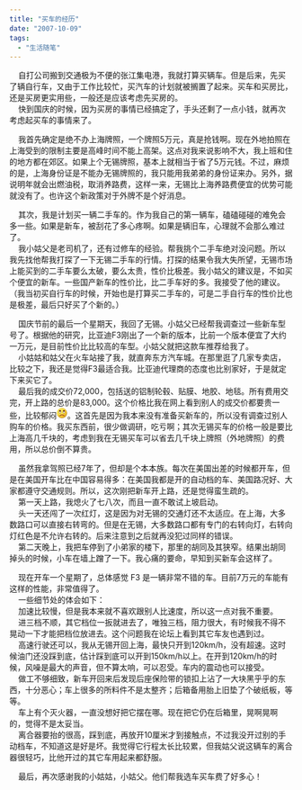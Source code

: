 ```yaml
---
title: "买车的经历"
date: "2007-10-09"
tags: 
  - "生活随笔"
---
```


    自打公司搬到交通极为不便的张江集电港，我就打算买辆车。但是后来，先买了辆自行车，又由于工作比较忙，买汽车的计划就被搁置了起来。买车和买房比，还是买房更实用些，一般还是应该考虑先买房的。  
    快到国庆的时候，因为买房的事情已经搞定了，手头还剩了一点小钱，就再次考虑起买车的事情来了。

    我首先确定是绝不办上海牌照，一个牌照5万元，真是抢钱啊。现在外地拍照在上海受到的限制主要是高峰时间不能上高架。这点对我来说影响不大，我上班和住的地方都在郊区。如果上个无锡牌照，基本上就相当于省了5万元钱。不过，麻烦的是，上海身份证是不能办无锡牌照的，我只能用我弟弟的身份证来办。另外，据说明年就会出燃油税，取消养路费，这样一来，无锡比上海养路费便宜的优势可能就没有了。也许这个新政策对于外牌不是个好消息。

    其次，我是计划买一辆二手车的。作为我自己的第一辆车，磕磕碰碰的难免会多一些。如果是新车，被刮花了多心疼啊。如果是辆旧车，心理就不会那么难过了。  
    我小姑父是老司机了，还有过修车的经验。帮我挑个二手车绝对没问题。所以我先找他帮我打探了一下无锡二手车的行情。打探的结果令我大失所望，无锡市场上能买到的二手车要么太破，要么太贵，性价比极差。我小姑父的建议是，不如买个便宜的新车。一些国产新车的性价比，比二手车好的多。我接受了他的建议。（我当初买自行车的时候，开始也是打算买二手车的，可是二手自行车的性价比也是极差，最后只好买了个新的。）

    国庆节前的最后一个星期天，我回了无锡。小姑父已经帮我调查过一些新车型号了。根据他的研究，比亚迪F3刚出了一个新的版本，比前一个版本便宜了大约一万元，是目前性价比比较高的车型。小姑父就把这款车推荐给我了。  
    小姑姑和姑父在火车站接了我，就直奔东方汽车城。在那里逛了几家专卖店，比较之下，我还是觉得F3最适合我。比亚迪代理商的态度也比别家好，于是就定下来买它了。  
    最后我的成交价72,000，包括送的铝制轮毂、贴膜、地胶、地毯。所有费用交完，开上路的总价是83,000。这个价格比我在网上看到别人的成交价都要贵一些，比较郁闷![](images/smile_sad.gif)。这首先是因为我本来没有准备买新车的，所以没有调查过别人购车的价格。我买东西前，很少做调研，吃亏啊；其次无锡买车的价格一般是要比上海高几千块的，考虑到我在无锡买车可以省去几千块上牌照（外地牌照）的费用，所以总价倒不算贵。

    虽然我拿驾照已经7年了，但却是个本本族。每次在美国出差的时候都开车，但是在美国开车比在中国容易得多：在美国我都是开的自动档的车、美国路况好、大家都遵守交通规则。所以，这次刚把新车开上路，还是觉得蛮生疏的。  
    第一天上路，我熄火了七八次，而且一直不敢试上坡启动。  
    头一天还闯了一次红灯，这是因为对无锡的交通灯还不太适应。在上海，大多数路口可以直接右转弯的。但是在无锡，大多数路口都有专门的右转向灯，右转向灯红色是不允许右转的。后来注意到之后就再没犯过同样的错误。  
    第二天晚上，我把车停到了小弟家的楼下，那里的胡同及其狭窄。结果出胡同掉头的时候，小车在墙上蹭了一下。我心痛的要命，早知到买新车会这样了。

    现在开车一个星期了，总体感觉 F3 是一辆非常不错的车。目前7万元的车能有这样的性能，非常值得了。  
    一些细节处的体会如下：  
    加速比较慢，但是我本来就不喜欢跟别人比速度，所以这一点对我不重要。  
    进三档不顺，其它档位一扳就进去了，唯独三档，阻力很大，有时候我不得不晃动一下才能把档位放进去。这个问题我在论坛上看到其它车友也遇到过。  
    高速行驶还可以，我从无锡开回上海，最快只开到120km/h，没有超速。这时候油门还没踩到底，估计踩到底可以开到150km/h以上。在开到120km/h的时候，风噪是最大的声音，但不算太响，可以忍受。车内的震动也可以接受。  
    做工不够细致，新车开回来后发现后座保险带的锁扣上沾了一大块黑乎乎的东西，十分恶心；车上很多的所料件不是太整齐；后箱备用胎上旧垫了个破纸板，等等。  
    车上有个灭火器，一直没想好把它摆在哪。现在把它仍在后箱里，晃啊晃啊的，觉得不是太妥当。  
    离合器要抬的很高，踩到底，再放开10厘米才到接触点，不过我没开过别的手动档车，不知道这是好是坏。我觉得它行程太长比较累，但我姑父说这辆车的离合器很轻巧，比他开过的其它车用起来都舒服。

    最后，再次感谢我的小姑姑，小姑父。他们帮我选车买车费了好多心！

